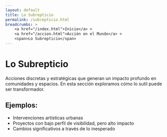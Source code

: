 ```yaml
---
layout: default
title: Lo Subrepticio
permalink: /subrepticio.html
breadcrumbs: >
    <a href="/index.html">Inicio</a> >
    <a href="/accion.html">Acción en el Mundo</a> >
    <span>Lo Subrepticio</span>
---
```


# Lo Subrepticio

Acciones discretas y estratégicas que generan un impacto profundo en comunidades y espacios. En esta sección exploramos cómo lo sutil puede ser transformador.

## Ejemplos:
- Intervenciones artísticas urbanas
- Proyectos con bajo perfil de visibilidad, pero alto impacto
- Cambios significativos a través de lo inesperado

